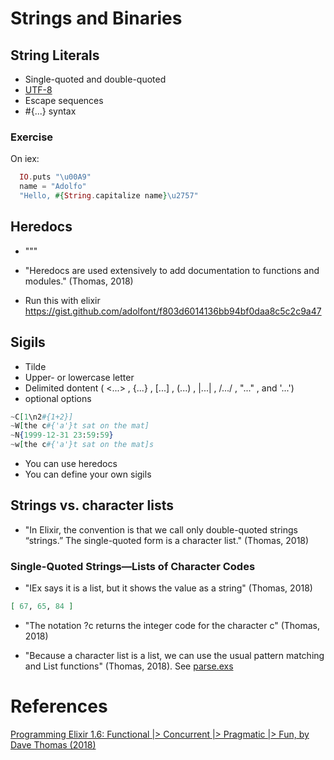 # Strings and Binaries

## String Literals

- Single-quoted and double-quoted
- [UTF-8](https://en.wikipedia.org/wiki/UTF-8)
- Escape sequences
- #{...} syntax

### Exercise

On iex:

```elixir
  IO.puts "\u00A9"
  name = "Adolfo"
  "Hello, #{String.capitalize name}\u2757"
```

## Heredocs

- """
- "Heredocs are used extensively to add documentation to functions and modules."  (Thomas, 2018)

- Run this with elixir https://gist.github.com/adolfont/f803d6014136bb94bf0daa8c5c2c9a47

## Sigils

- Tilde
- Upper- or lowercase letter
- Delimited dontent ( <...> , {...} , [...] , (...) , |...| , /.../ , "..." , and '...')
- optional options

```elixir
~C[1\n2#{1+2}]
~W[the c#{'a'}t sat on the mat]
~N{1999-12-31 23:59:59}
~w[the c#{'a'}t sat on the mat]s
```

- You can use heredocs
- You can define your own sigils

## Strings vs. character lists

- "In Elixir, the convention is that we call only double-quoted strings “strings.” The single-quoted form is a character list." (Thomas, 2018)

### Single-Quoted Strings—Lists of Character Codes

- "IEx says it is a list, but it shows the value as a string" (Thomas, 2018)

```elixir
[ 67, 65, 84 ]
```

- "The notation ?c returns the integer code for the character c" (Thomas, 2018)

- "Because a character list is a list, we can use the usual pattern matching and List functions" (Thomas, 2018). See [parse.exs](http://media.pragprog.com/titles/elixir16/code/strings/parse.exs)


# References

[Programming Elixir 1.6: Functional |> Concurrent |> Pragmatic |> Fun, by Dave Thomas (2018)](http://bit.ly/2rqD9VF)
